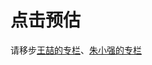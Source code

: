 # 点击预估

请移步[王喆的专栏](https://zhuanlan.zhihu.com/wangzhenotes)、[朱小强的专栏](https://zhuanlan.zhihu.com/c_1050742829822824448)

